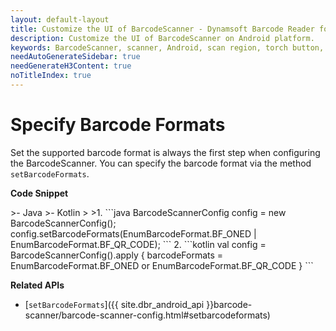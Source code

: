 ```yaml
---
layout: default-layout
title: Customize the UI of BarcodeScanner - Dynamsoft Barcode Reader for Android
description: Customize the UI of BarcodeScanner on Android platform.
keywords: BarcodeScanner, scanner, Android, scan region, torch button, close button, scan laser
needAutoGenerateSidebar: true
needGenerateH3Content: true
noTitleIndex: true
---
```


# Specify Barcode Formats

Set the supported barcode format is always the first step when configuring the BarcodeScanner. You can specify the barcode format via the method `setBarcodeFormats`.

**Code Snippet**

<div class="sample-code-prefix"></div>
>- Java
>- Kotlin
>
>1. 
```java
BarcodeScannerConfig config = new BarcodeScannerConfig();
config.setBarcodeFormats(EnumBarcodeFormat.BF_ONED | EnumBarcodeFormat.BF_QR_CODE);
```
2. 
```kotlin
val config = BarcodeScannerConfig().apply {
   barcodeFormats = EnumBarcodeFormat.BF_ONED or EnumBarcodeFormat.BF_QR_CODE
}
```

**Related APIs**

- [`setBarcodeFormats`]({{ site.dbr_android_api }}barcode-scanner/barcode-scanner-config.html#setbarcodeformats)
